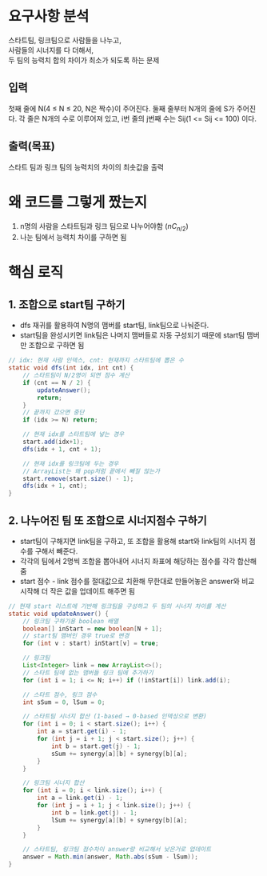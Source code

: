 # 요구사항 분석
스타트팀, 링크팀으로 사람들을 나누고,\
사람들의 시너지를 다 더해서,\
두 팀의 능력치 합의 차이가 최소가 되도록 하는 문제

## 입력
첫째 줄에 N(4 ≤ N ≤ 20, N은 짝수)이 주어진다.
둘째 줄부터 N개의 줄에 S가 주어진다.
각 줄은 N개의 수로 이루어져 있고, i번 줄의 j번째 수는 Sij(1 <= Sij <= 100) 이다.

## 출력(목표)
스타트 팀과 링크 팀의 능력치의 차이의 최솟값을 출력

# 왜 코드를 그렇게 짰는지
1. n명의 사람을 스타트팀과 링크 팀으로 나누어야함 ($nC_{n/2}$)
2. 나눈 팀에서 능력치 차이를 구하면 됨

# 핵심 로직
## 1. 조합으로 start팀 구하기
- dfs 재귀를 활용하여 N명의 맴버를 start팀, link팀으로 나눠준다.
- start팀을 완성시키면 link팀은 나머지 맴버들로 자동 구성되기 때문에 start팀 맴버만 조합으로 구하면 됨
```java
// idx: 현재 사람 인덱스, cnt: 현재까지 스타트팀에 뽑은 수
static void dfs(int idx, int cnt) {
    // 스타트팀이 N/2명이 되면 점수 계산
    if (cnt == N / 2) {
        updateAnswer();
        return;
    }
    // 끝까지 갔으면 중단
    if (idx >= N) return;

    // 현재 idx를 스타트팀에 넣는 경우
    start.add(idx+1);
    dfs(idx + 1, cnt + 1);

    // 현재 idx를 링크팀에 두는 경우
    // ArrayList는 왜 pop처럼 끝에서 빼질 않는가
    start.remove(start.size() - 1);
    dfs(idx + 1, cnt);
}
```
## 2. 나누어진 팀 또 조합으로 시너지점수 구하기
- start팀이 구해지면 link팀을 구하고, 또 조합을 활용해 start와 link팀의 시너지 점수를 구해서 빼준다.
- 각각의 팀에서 2명씩 조합을 뽑아내어 시너지 좌표에 해당하는 점수를 각각 합산해줌
- start 점수 - link 점수를 절대값으로 치환해 무한대로 만들어놓은 answer와 비교 시작해 더 작은 값을 업데이트 해주면 됨
```java
// 현재 start 리스트에 기반해 링크팀을 구성하고 두 팀의 시너지 차이를 계산
static void updateAnswer() {
    // 링크팀 구하기용 boolean 배열
    boolean[] inStart = new boolean[N + 1];
    // start팀 맴버인 경우 true로 변경
    for (int v : start) inStart[v] = true;

    // 링크팀
    List<Integer> link = new ArrayList<>();
    // 스타트 팀에 없는 맴버들 링크 팀에 추가하기
    for (int i = 1; i <= N; i++) if (!inStart[i]) link.add(i);

    // 스타트 점수, 링크 점수
    int sSum = 0, lSum = 0;

    // 스타트팀 시너지 합산 (1-based → 0-based 인덱싱으로 변환)
    for (int i = 0; i < start.size(); i++) {
        int a = start.get(i) - 1;
        for (int j = i + 1; j < start.size(); j++) {
            int b = start.get(j) - 1;
            sSum += synergy[a][b] + synergy[b][a];
        }
    }

    // 링크팀 시너지 합산
    for (int i = 0; i < link.size(); i++) {
        int a = link.get(i) - 1;
        for (int j = i + 1; j < link.size(); j++) {
            int b = link.get(j) - 1;
            lSum += synergy[a][b] + synergy[b][a];
        }
    }

    // 스타트팀, 링크팀 점수차이 answer랑 비교해서 낮은거로 업데이트
    answer = Math.min(answer, Math.abs(sSum - lSum));
}
```